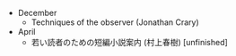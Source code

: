 
* December
  * Techniques of the observer (Jonathan Crary)
* April
  * 若い読者のための短編小説案内 (村上春樹) [unfinished]
